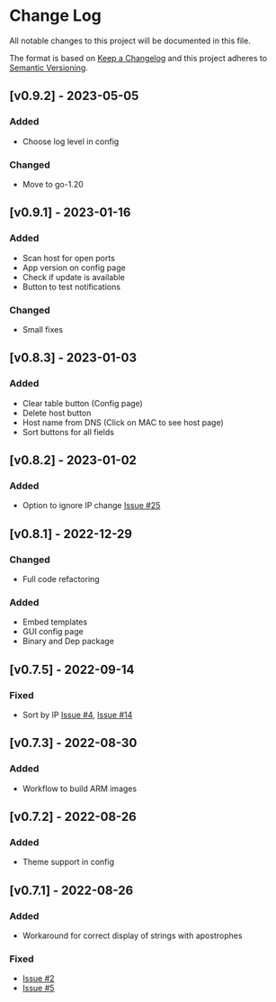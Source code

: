 
# Change Log
All notable changes to this project will be documented in this file.
 
The format is based on [Keep a Changelog](http://keepachangelog.com/)
and this project adheres to [Semantic Versioning](http://semver.org/).

## [v0.9.2] - 2023-05-05
### Added
- Choose log level in config

### Changed
- Move to go-1.20  

## [v0.9.1] - 2023-01-16
### Added
- Scan host for open ports
- App version on config page
- Check if update is available
- Button to test notifications

### Changed
- Small fixes   

## [v0.8.3] - 2023-01-03
### Added
- Clear table button (Config page)
- Delete host button
- Host name from DNS (Click on MAC to see host page)
- Sort buttons for all fields


## [v0.8.2] - 2023-01-02
### Added
- Option to ignore IP change [Issue #25](https://github.com/aceberg/WatchYourLAN/issues/25)


## [v0.8.1] - 2022-12-29
### Changed
- Full code refactoring

### Added
- Embed templates
- GUI config page
- Binary and Dep package

## [v0.7.5] - 2022-09-14
### Fixed
- Sort by IP [Issue #4](https://github.com/aceberg/WatchYourLAN/issues/4), [Issue #14](https://github.com/aceberg/WatchYourLAN/issues/14)

## [v0.7.3] - 2022-08-30 
### Added
- Workflow to build ARM images

## [v0.7.2] - 2022-08-26
### Added
- Theme support in config
 
## [v0.7.1] - 2022-08-26
### Added
- Workaround for correct display of strings with apostrophes
### Fixed
- [Issue #2](https://github.com/aceberg/WatchYourLAN/issues/2)
- [Issue #5](https://github.com/aceberg/WatchYourLAN/issues/5)